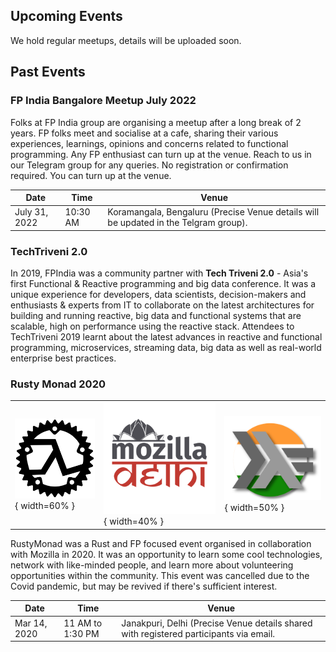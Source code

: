 ## Upcoming Events

We hold regular meetups, details will be uploaded soon.

## Past Events

### FP India Bangalore Meetup July 2022

Folks at FP India group are organising a meetup after a long break of 2 years. FP folks meet and socialise at a cafe, sharing their various experiences, learnings, opinions and concerns related to functional programming. Any FP enthusiast can turn up at the venue. Reach to us in our Telegram group for any queries. No registration or confirmation required. You can turn up at the venue.

| Date          | Time     | Venue                                                                                |
| ------------- | -------- | ------------------------------------------------------------------------------------ |
| July 31, 2022 | 10:30 AM | Koramangala, Bengaluru (Precise Venue details will be updated in the Telgram group). |

### TechTriveni 2.0

In 2019, FPIndia was a community partner with **Tech Triveni 2.0** - Asia's first Functional & Reactive programming and big data conference. It was a unique experience for developers, data scientists, decision-makers and enthusiasts & experts from IT to collaborate on the latest architectures for building and running reactive, big data and functional systems that are scalable, high on performance using the reactive stack. Attendees to TechTriveni 2019 learnt about the latest advances in reactive and functional programming, microservices, streaming data, big data as well as real-world enterprise best practices.

### Rusty Monad 2020

|                                                 |                                                   |                                            |
| ----------------------------------------------- | ------------------------------------------------- | ------------------------------------------ |
| ![Fp Rust](fp-rust-black-logo.png){ width=60% } | ![Mozilla Delhi](mozpacers-logo.png){ width=40% } | ![Fp India](fpindia-logo.png){ width=50% } |

RustyMonad was a Rust and FP focused event organised in collaboration with Mozilla in 2020. It was an opportunity to learn some cool technologies, network with like-minded people, and learn more about volunteering opportunities within the community. This event was cancelled due to the Covid pandemic, but may be revived if there's sufficient interest.

| Date          | Time              | Venue                                                                                  |
| ------------- | ----------------- | -------------------------------------------------------------------------------------- |
| Mar 14, 2020  | 11 AM to 1:30 PM  | Janakpuri, Delhi (Precise Venue details shared with registered participants via email. |
